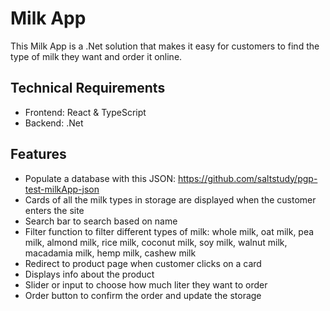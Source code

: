 # Milk App 

This Milk App is a .Net solution that makes it easy for customers to find the type of milk they want and order it online.

## Technical Requirements
* Frontend: React & TypeScript
* Backend: .Net

## Features
* Populate a database with this JSON: https://github.com/saltstudy/pgp-test-milkApp-json
* Cards of all the milk types in storage are displayed when the customer enters the site 
* Search bar to search based on name 
* Filter function to filter different types of milk: whole milk, oat milk, pea milk, almond milk, rice milk, coconut milk, soy milk, walnut milk, macadamia milk, hemp milk, cashew milk
* Redirect to product page when customer clicks on a card
* Displays info about the product 
* Slider or input to choose how much liter they want to order
* Order button to confirm the order and update the storage
